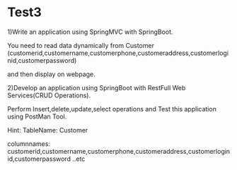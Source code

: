 # Test3
1)Write an application using SpringMVC with SpringBoot.

You need to read data dynamically from Customer (customerid,customername,customerphone,customeraddress,customerloginid,customerpassword)

 and then display on webpage.





2)Develop an application using SpringBoot with RestFull Web Services(CRUD Operations).

 Perform Insert,delete,update,select operations and Test this application using PostMan Tool.

Hint: TableName: Customer

  columnnames: customerid,customername,customerphone,customeraddress,customerloginid,customerpassword ..etc



